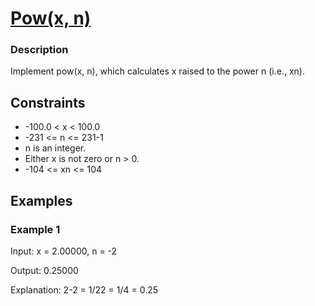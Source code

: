 
# [Pow(x, n)](https://leetcode.com/problems/powx-n/)

### Description

Implement pow(x, n), which calculates x raised to the power n (i.e., xn).


## Constraints

- -100.0 < x < 100.0
- -231 <= n <= 231-1
- n is an integer.
- Either x is not zero or n > 0.
- -104 <= xn <= 104

## Examples

### Example 1
Input: x = 2.00000, n = -2

Output: 0.25000

Explanation: 2-2 = 1/22 = 1/4 = 0.25
